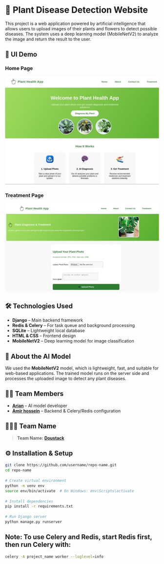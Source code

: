 # 🌿 Plant Disease Detection Website

This project is a web application powered by artificial intelligence that allows users to upload images of their plants and flowers to detect possible diseases. The system uses a deep learning model (MobileNetV2) to analyze the image and return the result to the user.

## 📸 UI Demo

### Home Page
![Home Page](https://github.com/ArianGhaderi99/plantvillage/blob/main/image/photo_2025-06-03_17-30-23.jpg)

### Treatment Page
![Treatment Page](https://github.com/ArianGhaderi99/plantvillage/blob/main/image/photo_2025-06-03_17-30-07.jpg)

## 🛠️ Technologies Used

- **Django** – Main backend framework  
- **Redis & Celery** – For task queue and background processing  
- **SQLite** – Lightweight local database  
- **HTML & CSS** – Frontend design  
- **MobileNetV2** – Deep learning model for image classification  

## 🧠 About the AI Model

We used the **MobileNetV2** model, which is lightweight, fast, and suitable for web-based applications. The trained model runs on the server side and processes the uploaded image to detect any plant diseases.

## 👨‍💻 Team Members

- **[Arian](https://github.com/arianghaderi99)** – AI model developer  
- **[Amir hossein](https://github.com/amirhosssein0)** – Backend & Celery/Redis configuration  

## 🧑‍🤝‍🧑 Team Name

> **Team Name: [Doustack](https://github.com/doustack)**

## ⚙️ Installation & Setup

```bash
git clone https://github.com/username/repo-name.git
cd repo-name

# Create virtual environment
python -m venv env
source env/bin/activate  # On Windows: env\Scripts\activate

# Install dependencies
pip install -r requirements.txt

# Run Django server
python manage.py runserver
```

## Note: To use Celery and Redis, start Redis first, then run Celery with:
```bash
celery -A project_name worker --loglevel=info
```
